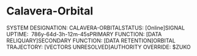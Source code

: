 # Calavera-Orbital
SYSTEM DESIGNATION: CALAVERA-ORBITALSTATUS: [Online]SIGNAL UPTIME:  786y-64d-3h-12m-45sPRIMARY FUNCTION: [DATA RELIQUARY]SECONDARY FUNCTION: [DATA RETENTION]ORBITAL TRAJECTORY: [VECTORS UNRESOLVED]AUTHORITY OVERRIDE: $ZUKO
